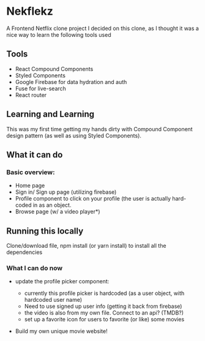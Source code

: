 # Nekflekz
A Frontend Netflix clone project
I decided on this clone, as I thought it was a nice way to learn the following tools used

## Tools
- React Compound Components
- Styled Components
- Google Firebase for data hydration and auth
- Fuse for live-search
- React router

## Learning and Learning
This was my first time getting my hands dirty with Compound Component design pattern (as well as using Styled Components).

## What it can do
### Basic overview:
- Home page
- Sign in/ Sign up page (utilizing firebase)
- Profile component to click on your profile (the user is actually hard-coded in as an object.
- Browse page (w/ a video player*)

## Running this locally
Clone/download file, npm install (or yarn install) to install all the dependencies

### What I can do now
- update the profile picker component:
  - currently this profile picker is hardcoded (as a user object, with hardcoded user name)
  - Need to use signed up user info (getting it back from firebase)
  - the video is also from my own file. Connect to an api? (TMDB?)
  - set up a favorite icon for users to favorite (or like) some movies

- Build my own unique movie website! 
